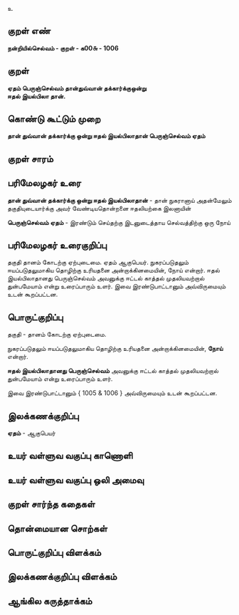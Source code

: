 உ

## குறள் எண் 

**நன்றியில்செல்வம் - குறள் - க00௬ - 1006**

## குறள் 

**ஏதம் பெருஞ்செல்வம் தான்துவ்வான் தக்கார்க்குஒன்று  
ஈதல் இயல்பிலா தான்.** 

## கொண்டு கூட்டும் முறை

**தான் துவ்வான் தக்கார்க்கு ஒன்று ஈதல் இயல்பிலாதான் பெருஞ்செல்வம் ஏதம்**

## குறள் சாரம் 


## பரிமேலழகர் உரை

**தான் துவ்வான் தக்கார்க்கு ஒன்று ஈதல் இயல்பிலாதான்** - தான் நுகரானாய் அதன்மேலும் தகுதியுடையார்க்கு அவர் வேண்டியதொன்றனை ஈதலியற்கை இலனாயின்

**பெருஞ்செல்வம் ஏதம்** - இரண்டும் செய்தற்கு இடனுடைத்தாய செல்வத்திற்கு ஒரு நோய்

## பரிமேலழகர் உரைகுறிப்பு   

தகுதி தானம் கோடற்கு ஏற்புடைமை. ஏதம் ஆகுபெயர். நுகரப்படுதலும் ஈயப்படுதலுமாகிய தொழிற்கு உரியதனை அன்றாக்கினமையின், நோய் என்றார். ஈதல் இயல்பிலாதானது பெருஞ்செல்வம் அவனுக்கு ஈட்டல் காத்தல் முதலியவற்றால் துன்பமேயாம் என்று உரைப்பாரும் உளர். இவை இரண்டுபாட்டானும் அவ்விருமையும் உடன் கூறப்பட்டன.

## பொருட்குறிப்பு 

தகுதி - தானம் கோடற்கு ஏற்புடைமை.

நுகரப்படுதலும் ஈயப்படுதலுமாகிய தொழிற்கு உரியதனை அன்றாக்கினமையின், **நோய்** என்றார்.

**ஈதல் இயல்பிலாதானது பெருஞ்செல்வம்** அவனுக்கு ஈட்டல் காத்தல் முதலியவற்றால் துன்பமேயாம் என்று உரைப்பாரும் உளர். 
 
 இவை இரண்டுபாட்டானும் { 1005 & 1006 } அவ்விருமையும் உடன் கூறப்பட்டன.

## இலக்கணக்குறிப்பு  

**ஏதம்** - ஆகுபெயர்

## உயர் வள்ளுவ வகுப்பு காணொளி


## உயர் வள்ளுவ வகுப்பு ஒலி அமைவு 

 
## குறள் சார்ந்த கதைகள் 


## தொன்மையான சொற்கள்


## பொருட்குறிப்பு விளக்கம்


## இலக்கணக்குறிப்பு விளக்கம்


## ஆங்கில கருத்தாக்கம் 


